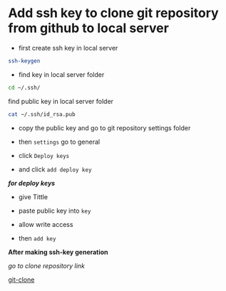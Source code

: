 
# Add ssh key to clone git repository from github to local server


* first create ssh key in local server

```bash
ssh-keygen
```

* find key in local server folder 

```bash
cd ~/.ssh/
```

find public key in local server folder

```bash
cat ~/.ssh/id_rsa.pub
```

- copy the public key  and go to git repository settings folder

- then `settings` go to general 

- click `Deploy keys`

* and click `add deploy key`

_**for deploy keys**_

- give Tittle

- paste public key into `key`

- allow write access

- then `add key`

**After making ssh-key generation**

_go to clone repository link_

[git-clone](https://github.com/rio-ke/linux-learn/blob/main/git/git-clone.md)







